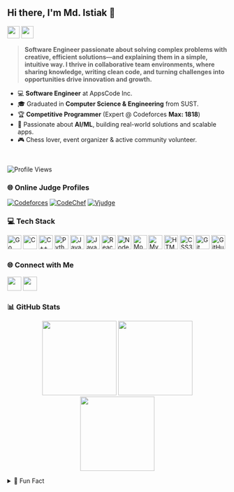 ## Hi there, I'm Md. Istiak 👋

<p align="left">
  <img src="https://img.shields.io/badge/Software%20Engineer%20@%20AppsCode%20Inc.-29A8DF?style=for-the-badge&logo=appscode&logoColor=white" height="28">
  <img src="https://img.shields.io/badge/SUST%20CSE%20Graduate-FFD700?style=for-the-badge&logo=graduation-cap&logoColor=black" height="28">
</p>

> **Software Engineer passionate about solving complex problems with creative, efficient solutions—and explaining them in a simple, intuitive way. I thrive in collaborative team environments, where sharing knowledge, writing clean code, and turning challenges into opportunities drive innovation and growth.**

* 💻 **Software Engineer** at AppsCode Inc.
* 🎓 Graduated in **Computer Science & Engineering** from SUST.
* 🏆 **Competitive Programmer** (Expert @ Codeforces **Max: 1818**)
* 🤖 Passionate about **AI/ML**, building real-world solutions and scalable apps.
* 🎮 Chess lover, event organizer & active community volunteer.

<br>

![Profile Views](https://komarev.com/ghpvc/?username=Istiak2019331114)
<br>


### 🌐 Online Judge Profiles

[![Codeforces](https://img.shields.io/badge/Codeforces-istiak_a2i-1f8ef1?style=for-the-badge&logo=codeforces)](https://codeforces.com/profile/istiak_a2i)
[![CodeChef](https://img.shields.io/badge/CodeChef-istiak_a2i-5b4638?style=for-the-badge&logo=codechef)](https://www.codechef.com/users/istiak_a2i)
[![Vjudge](https://img.shields.io/badge/Vjudge-istiak2019331114-orange?style=for-the-badge)](https://vjudge.net/user/istiak2019331114)


### 💻 Tech Stack

<p align="left">
  <!-- Go -->
  <img src="https://cdn.jsdelivr.net/gh/devicons/devicon/icons/go/go-original.svg" alt="Go" height="32"/>
  <!-- C -->
  <img src="https://cdn.jsdelivr.net/gh/devicons/devicon/icons/c/c-original.svg" alt="C" height="32"/>
  <!-- C++ -->
  <img src="https://cdn.jsdelivr.net/gh/devicons/devicon/icons/cplusplus/cplusplus-original.svg" alt="C++" height="32"/>
  <!-- Python -->
  <img src="https://cdn.jsdelivr.net/gh/devicons/devicon/icons/python/python-original.svg" alt="Python" height="32"/>
  <!-- Java -->
  <img src="https://cdn.jsdelivr.net/gh/devicons/devicon/icons/java/java-original.svg" alt="Java" height="32"/>
  <!-- JavaScript -->
  <img src="https://cdn.jsdelivr.net/gh/devicons/devicon/icons/javascript/javascript-original.svg" alt="JavaScript" height="32"/>
  <!-- React -->
  <img src="https://cdn.jsdelivr.net/gh/devicons/devicon/icons/react/react-original.svg" alt="React" height="32"/>
  <!-- NodeJS -->
  <img src="https://cdn.jsdelivr.net/gh/devicons/devicon/icons/nodejs/nodejs-original.svg" alt="NodeJS" height="32"/>
  <!-- MongoDB -->
  <img src="https://cdn.jsdelivr.net/gh/devicons/devicon/icons/mongodb/mongodb-original.svg" alt="MongoDB" height="32"/>
  <!-- MySQL -->
  <img src="https://cdn.jsdelivr.net/gh/devicons/devicon/icons/mysql/mysql-original.svg" alt="MySQL" height="32"/>
  <!-- HTML5 -->
  <img src="https://cdn.jsdelivr.net/gh/devicons/devicon/icons/html5/html5-original.svg" alt="HTML5" height="32"/>
  <!-- CSS3 -->
  <img src="https://cdn.jsdelivr.net/gh/devicons/devicon/icons/css3/css3-original.svg" alt="CSS3" height="32"/>
  <!-- Git -->
  <img src="https://cdn.jsdelivr.net/gh/devicons/devicon/icons/git/git-original.svg" alt="Git" height="32"/>
  <!-- GitHub -->
  <img src="https://cdn.jsdelivr.net/gh/devicons/devicon/icons/github/github-original.svg" alt="GitHub" height="32"/>
</p>


### 🌐 Connect with Me

<p>
  <a href="https://www.linkedin.com/in/md-istiak-192a98237/" target="_blank"><img src="https://img.shields.io/badge/-LinkedIn-0077B5?style=for-the-badge&logo=linkedin&logoColor=white" height="32"></a>
  <a href="mailto:istiakurrahman50@gmail.com"><img src="https://img.shields.io/badge/-Gmail-D14836?style=for-the-badge&logo=gmail&logoColor=white" height="32"></a>
</p>

### 📊 GitHub Stats

<p align="center">
  <img src="https://github-readme-stats.vercel.app/api?username=Istiak2019331114&show_icons=true&theme=radical" height="170">
  <img src="https://github-readme-stats.vercel.app/api/top-langs/?username=Istiak2019331114&layout=compact&theme=radical" height="170">
  <img src="https://github-readme-streak-stats.herokuapp.com?user=Istiak2019331114&theme=radical" height="170">
</p>

<details>
  <summary>🎯 Fun Fact</summary>
  <ul>
    <li>Chess fan and tournament coordinator</li>
    <li>Set official problems for programming contests</li>
    <li>Love solving algorithmic puzzles and building scalable apps</li>
    <li>Currently coding and living in Dhaka!</li>
  </ul>
</details>
